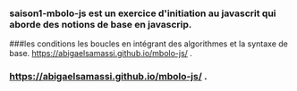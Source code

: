### saison1-mbolo-js est un exercice d'initiation au javascrit  qui aborde des notions de base en javascrip.
###les conditions les boucles  en intégrant des algorithmes  et la syntaxe de base. https://abigaelsamassi.github.io/mbolo-js/ .
###  https://abigaelsamassi.github.io/mbolo-js/ .
